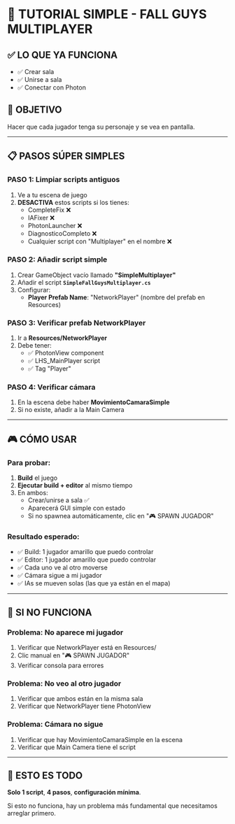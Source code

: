 # 🎯 TUTORIAL SIMPLE - FALL GUYS MULTIPLAYER

## ✅ **LO QUE YA FUNCIONA**
- ✅ Crear sala
- ✅ Unirse a sala
- ✅ Conectar con Photon

## 🎯 **OBJETIVO**
Hacer que cada jugador tenga su personaje y se vea en pantalla.

---

## 📋 **PASOS SÚPER SIMPLES**

### **PASO 1: Limpiar scripts antiguos** 
1. Ve a tu escena de juego
2. **DESACTIVA** estos scripts si los tienes:
   - CompleteFix ❌
   - IAFixer ❌ 
   - PhotonLauncher ❌
   - DiagnosticoCompleto ❌
   - Cualquier script con "Multiplayer" en el nombre ❌

### **PASO 2: Añadir script simple**
1. Crear GameObject vacío llamado **"SimpleMultiplayer"**
2. Añadir el script **`SimpleFallGuysMultiplayer.cs`**
3. Configurar:
   - **Player Prefab Name**: "NetworkPlayer" (nombre del prefab en Resources)

### **PASO 3: Verificar prefab NetworkPlayer**
1. Ir a **Resources/NetworkPlayer**
2. Debe tener:
   - ✅ PhotonView component
   - ✅ LHS_MainPlayer script
   - ✅ Tag "Player"

### **PASO 4: Verificar cámara**
1. En la escena debe haber **MovimientoCamaraSimple**
2. Si no existe, añadir a la Main Camera

---

## 🎮 **CÓMO USAR**

### **Para probar:**
1. **Build** el juego
2. **Ejecutar build + editor** al mismo tiempo
3. En ambos:
   - Crear/unirse a sala ✅
   - Aparecerá GUI simple con estado
   - Si no spawnea automáticamente, clic en "🎮 SPAWN JUGADOR"

### **Resultado esperado:**
- ✅ Build: 1 jugador amarillo que puedo controlar
- ✅ Editor: 1 jugador amarillo que puedo controlar  
- ✅ Cada uno ve al otro moverse
- ✅ Cámara sigue a mi jugador
- ✅ IAs se mueven solas (las que ya están en el mapa)

---

## 🚨 **SI NO FUNCIONA**

### **Problema: No aparece mi jugador**
1. Verificar que NetworkPlayer está en Resources/
2. Clic manual en "🎮 SPAWN JUGADOR"
3. Verificar consola para errores

### **Problema: No veo al otro jugador**
1. Verificar que ambos están en la misma sala
2. Verificar que NetworkPlayer tiene PhotonView

### **Problema: Cámara no sigue**
1. Verificar que hay MovimientoCamaraSimple en la escena
2. Verificar que Main Camera tiene el script

---

## 🎯 **ESTO ES TODO**

**Solo 1 script**, **4 pasos**, **configuración mínima**.

Si esto no funciona, hay un problema más fundamental que necesitamos arreglar primero. 